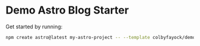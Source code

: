 # Demo Astro Blog Starter

Get started by running:

```sh
npm create astro@latest my-astro-project -- --template colbyfayock/demo-astro-blog-starter
```

